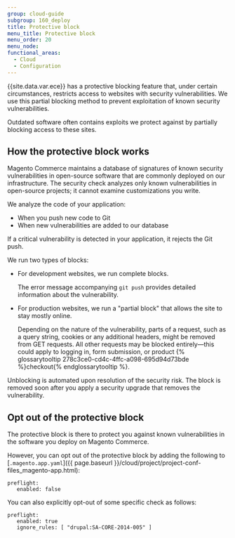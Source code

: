 ```yaml
---
group: cloud-guide
subgroup: 160_deploy
title: Protective block
menu_title: Protective block
menu_order: 20
menu_node:
functional_areas:
  - Cloud
  - Configuration
---
```


{{site.data.var.ece}} has a protective blocking feature that, under certain circumstances, restricts access to websites with security vulnerabilities. We use this partial blocking method to prevent exploitation of known security vulnerabilities.

Outdated software often contains exploits we protect against by partially blocking access to these sites.

## How the protective block works

Magento Commerce maintains a database of signatures of known security vulnerabilities in open-source software that are commonly deployed on our infrastructure. The security check analyzes only known vulnerabilities in open-source projects; it cannot examine customizations you write.

We analyze the code of your application:

* When you push new code to Git
* When new vulnerabilities are added to our database

If a critical vulnerability is detected in your application, it rejects the Git push.

We run two types of blocks:

*	For development websites, we run complete blocks.

	The error message accompanying `git push` provides detailed information about the vulnerability.

*	For production websites, we run a "partial block" that allows the site to stay mostly online.

	Depending on the nature of the vulnerability, parts of a request, such as a query string, cookies or any additional headers, might be removed from GET requests. All other requests may be blocked entirely&mdash;this could apply to logging in, form submission, or product {% glossarytooltip 278c3ce0-cd4c-4ffc-a098-695d94d73bde %}checkout{% endglossarytooltip %}.

Unblocking is automated upon resolution of the security risk. The block is removed soon after you apply a security upgrade that removes the vulnerability.

## Opt out of the protective block

The protective block is there to protect you against known vulnerabilities in the software you deploy on Magento Commerce.

However, you can opt out of the protective block by adding the following to [`.magento.app.yaml`]({{ page.baseurl }}/cloud/project/project-conf-files_magento-app.html):

    preflight:
       enabled: false

You can also explicitly opt-out of some specific check as follows:

    preflight:
       enabled: true
       ignore_rules: [ "drupal:SA-CORE-2014-005" ]
